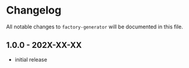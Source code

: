 # Changelog

All notable changes to `factory-generator` will be documented in this file.

## 1.0.0 - 202X-XX-XX

- initial release

